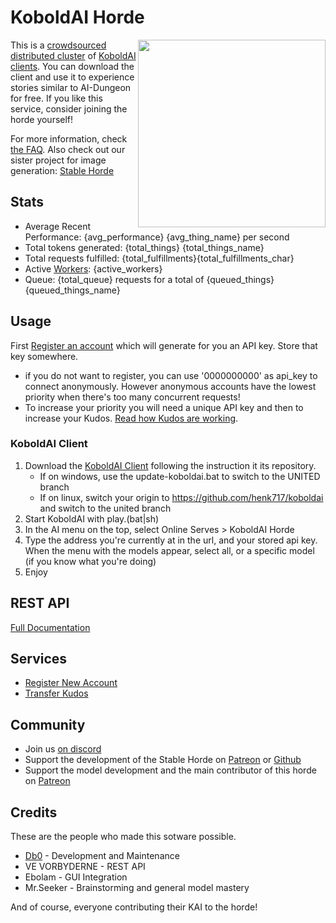 # KoboldAI Horde

<img style="float:right" src="{horde_img_url}/{horde_image}.jpg" width="300" /> This is a [crowdsourced distributed cluster](https://github.com/db0/AI-Horde) of [KoboldAI clients](https://github.com/KoboldAI/KoboldAI-Client). You can download the client and use it to experience stories similar to AI-Dungeon for free. If you like this service, consider joining the horde yourself!

For more information, check [the FAQ](https://github.com/db0/AI-Horde/blob/main/FAQ.md). Also check out our sister project for image generation: [Stable Horde](https://stablehorde.net)


## Stats 

* Average Recent Performance: {avg_performance} {avg_thing_name} per second
* Total tokens generated: {total_things} {total_things_name}
* Total requests fulfilled: {total_fulfillments}{total_fulfillments_char}
* Active [Workers](/api/v2/workers): {active_workers}
* Queue: {total_queue} requests for a total of {queued_things} {queued_things_name}

## Usage

First [Register an account](/register) which will generate for you an API key. Store that key somewhere.

   * if you do not want to register, you can use '0000000000' as api_key to connect anonymously. However anonymous accounts have the lowest priority when there's too many concurrent requests!
   * To increase your priority you will need a unique API key and then to increase your Kudos. [Read how Kudos are working](https://dbzer0.com/blog/the-kudos-based-economy-for-the-koboldai-horde/).


### KoboldAI Client

1. Download the [KoboldAI Client](https://github.com/KoboldAI/KoboldAI-Client) following the instruction it its repository. 
    * If on windows, use the update-koboldai.bat to switch to the UNITED branch
    * If on linux, switch your origin to https://github.com/henk717/koboldai and switch to the united branch
1. Start KoboldAI with play.(bat|sh)
1. In the AI menu on the top, select Online Serves > KoboldAI Horde
1. Type the address you're currently at in the url, and your stored api key. When the menu with the models appear, select all, or a specific model (if you know what you're doing)
1. Enjoy

## REST API

[Full Documentation](/api)

## Services

* [Register New Account](/register)
* [Transfer Kudos](/transfer)

## Community

* Join us [on discord](https://koboldai.org/discord)
* Support the development of the Stable Horde on [Patreon](https://www.patreon.com/db0) or [Github](https://github.com/db0)
* Support the model development  and the main contributor of this horde on [Patreon](https://www.patreon.com/mrseeker)

## Credits

These are the people who made this sotware possible.

* [Db0](https://dbzer0.com) - Development and Maintenance
* VE VORBYDERNE - REST API 
* Ebolam - GUI Integration
* Mr.Seeker - Brainstorming and general model mastery

And of course, everyone contributing their KAI to the horde!
